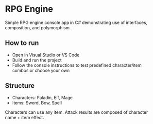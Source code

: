 # RPG Engine

Simple RPG engine console app in C# demonstrating use of interfaces, composition, and polymorphism.

## How to run

- Open in Visual Studio or VS Code
- Build and run the project
- Follow the console instructions to test predefined character/item combos or choose your own

## Structure

- Characters: Paladin, Elf, Mage
- Items: Sword, Bow, Spell

Characters can use any item. Attack results are composed of character name + item effect.